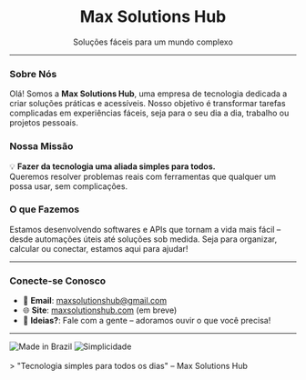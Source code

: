 <div align="center">
<!--   <img src="https://via.placeholder.com/150.png?text=Max+Solutions+Hub" alt="Max Solutions Hub Logo" width="150"/> -->
  <h1>Max Solutions Hub</h1>
  <p>Soluções fáceis para um mundo complexo</p>
</div>

---

### Sobre Nós
Olá! Somos a **Max Solutions Hub**, uma empresa de tecnologia dedicada a criar soluções práticas e acessíveis. Nosso objetivo é transformar tarefas complicadas em experiências fáceis, seja para o seu dia a dia, trabalho ou projetos pessoais.

### Nossa Missão
💡 **Fazer da tecnologia uma aliada simples para todos.**  
Queremos resolver problemas reais com ferramentas que qualquer um possa usar, sem complicações.

### O que Fazemos
Estamos desenvolvendo softwares e APIs que tornam a vida mais fácil – desde automações úteis até soluções sob medida. Seja para organizar, calcular ou conectar, estamos aqui para ajudar!

---

### Conecte-se Conosco
- 📧 **Email**: maxsolutionshub@gmail.com
- 🌐 **Site**: [maxsolutionshub.com](#) (em breve)    
- 💬 **Ideias?**: Fale com a gente – adoramos ouvir o que você precisa!

---

<div align="left">
  <img src="https://img.shields.io/badge/Made%20in-Brazil-green" alt="Made in Brazil"/> 
  <img src="https://img.shields.io/badge/Simplicidade-blue" alt="Simplicidade"/>
</div>

<br>
> "Tecnologia simples para todos os dias" – Max Solutions Hub
